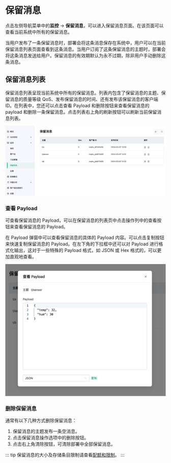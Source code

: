 # 保留消息

点击左侧导航菜单中的**监控** -> **保留消息**，可以进入保留消息页面。在该页面可以查看当前系统中所有的保留消息。

当用户发布了一条保留消息时，部署会将这条消息保存在系统中，用户可以在当前保留消息列表页面查看到这条消息。当用户订阅了这条保留消息的主题时，部署会将这条消息发送给用户。保留消息的有效期默认为永不过期，除非用户手动删除这条消息。


## 保留消息列表
保留消息列表呈现当前系统中所有的保留消息。列表内包含了保留消息的主题、保留消息的质量等级 QoS、发布保留消息的时间、还有发布该保留消息的客户端 ID。在列表中，您还可以点击查看 Payload 和删除按钮来查看保留消息的 payload 和删除一条保留消息。点击列表右上角的刷新按钮可以刷新当前保留消息列表。

![retain](./_assets/retain_msg.png)

### 查看 Payload
可查看保留消息的 Payload，可以在保留消息的列表页中点击操作列中的查看按钮来查看保留消息的 Payload。

在 Payload 弹窗中可以查看保留消息的具体的 Payload 内容。可以点击复制按钮来快速复制保留消息的 Payload。在左下角的下拉框中还可以对 Payload 进行格式化输出，这对于一些特殊的 Payload 格式，如 JSON 或 Hex 格式的，可以更加直观地查看。

<img src="./_assets/retain_payload.png" alt="retain" style="zoom:67%;" />

### 删除保留消息

通常有以下几种方式删除保留消息：
1. 保留消息的主题发布一条空消息。
2. 点击保留消息操作选项中的删除按钮。
3. 点击右上角清除按钮，可清除部署中全部保留消息。

::: tip
保留消息的大小及存储条目限制请查看[配额和限制](../create/restriction.md)。
:::


